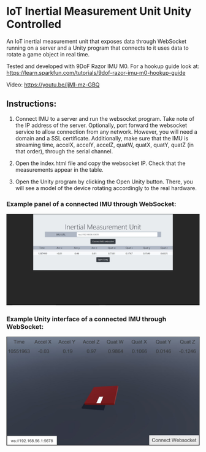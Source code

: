 # IoT Inertial Measurement Unit Unity Controlled

An IoT inertial measurement unit that exposes data through WebSocket running on a server and a Unity program that connects to it uses data to rotate a game object in real time.

Tested and developed with 9DoF Razor IMU M0. For a hookup guide look at: https://learn.sparkfun.com/tutorials/9dof-razor-imu-m0-hookup-guide

Video: https://youtu.be/ljMI-mz-GBQ

## Instructions:

1) Connect IMU to a server and run the websocket program. Take note of the IP address of the server. Optionally, port forward the websocket service to allow connection from any network. However, you will need a domain and a SSL certificate. Additionally, make sure that the IMU is streaming time, accelX, accelY, accelZ, quatW, quatX, quatY, quatZ (in that order), through the serial channel.

2) Open the index.html file and copy the websocket IP. Check that the measurements appear in the table.

3) Open the Unity program by clicking the Open Unity button. There, you will see a model of the device rotating accordingly to the real hardware.

### Example panel of a connected IMU through WebSocket:

![dashboard](https://github.com/javierb07/iot-imu-unity/blob/main/images/panel_example.JPG)

### Example Unity interface of a connected IMU through WebSocket:

![dashboard](https://github.com/javierb07/iot-imu-unity/blob/main/images/unity_example.JPG)
